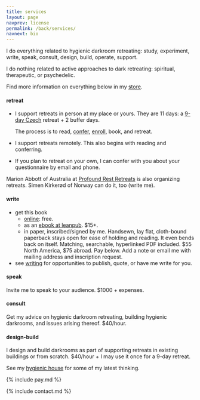 ```yaml
---
title: services
layout: page
navprev: license
permalink: /back/services/
navnext: bio
---
```


I do everything related to hygienic darkroom retreating: study, experiment, write, speak, consult, design, build, operate, support.

I do nothing related to active approaches to dark retreating: spiritual, therapeutic, or psychedelic. 

Find more information on everything below in my [store](/store).

#### retreat

- I support retreats in person at my place or yours. They are 11 days: a [9-day Czech](/format#czech) retreat + 2 buffer days. 

	The process is to read, [confer](/store/confer), [enroll](/store/enroll), book, and retreat.
- I support retreats remotely. This also begins with reading and conferring.
- If you plan to retreat on your own, I can confer with you about your questionnaire by email and phone.

Marion Abbott of Australia at [Profound Rest Retreats](https://profoundrest.wordpress.com) is also organizing retreats. Simen Kirkerød of Norway can do it, too (write me).

#### write

- get this book
	- [online](/): free.
	- as an [ebook at leanpub](https://leanpub.com/darkroomretreat). $15+.
	- in paper, inscribed/signed by me. Handsewn, lay flat, cloth-bound paperback stays open for ease of holding and reading. It even bends back on itself. Matching, searchable, hyperlinked PDF included. $55 North America, $75 abroad. Pay below. Add a note or email me with mailing address and inscription request. <!--![photo: hygienic darkroom retreat paperback](/img/photo/book.jpg)-->
- see [writing](/store#write) for opportunities to publish, quote, or have me write for you.

#### speak

Invite me to speak to your audience. $1000 + expenses.

#### consult

Get my advice on hygienic darkroom retreating, building hygienic darkrooms, and issues arising thereof. $40/hour.

#### design-build

I design and build darkrooms as part of supporting retreats in existing buildings or from scratch. $40/hour + I may use it once for a 9-day retreat. 

See my [hygienic house](/plan) for some of my latest thinking.

{% include pay.md %}

{% include contact.md %}

